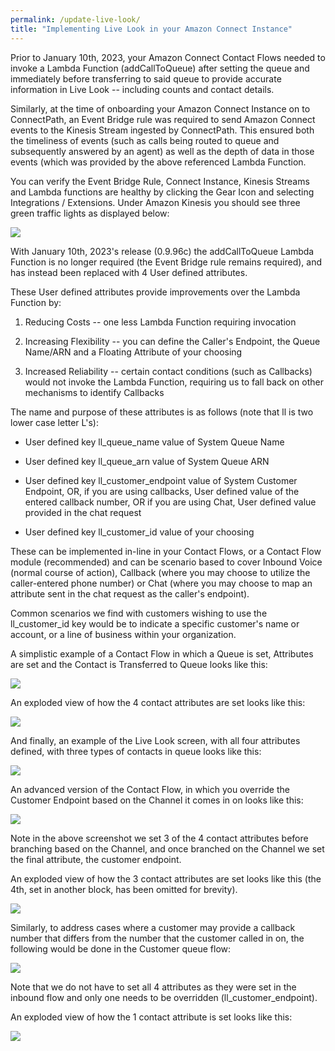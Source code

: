 ```yaml
---
permalink: /update-live-look/
title: "Implementing Live Look in your Amazon Connect Instance"
---
```


Prior to January 10th, 2023, your Amazon Connect Contact Flows needed
to invoke a Lambda Function (addCallToQueue) after setting the queue and
immediately before transferring to said queue to provide accurate
information in Live Look -- including counts and contact details.

Similarly, at the time of onboarding your Amazon Connect Instance on to
ConnectPath, an Event Bridge rule was required to send Amazon Connect events
to the Kinesis Stream ingested by ConnectPath. This ensured both the
timeliness of events (such as calls being routed to queue and
subsequently answered by an agent) as well as the depth of data in those
events (which was provided by the above referenced Lambda Function.

You can verify the Event Bridge Rule, Connect Instance, Kinesis Streams
and Lambda functions are healthy by clicking the Gear Icon and selecting
Integrations / Extensions. Under Amazon Kinesis you should see three
green traffic lights as displayed below:

![](./update-live-look/media/image1.png)

With January 10th, 2023's release (0.9.96c) the addCallToQueue Lambda Function
is no longer required (the Event Bridge rule remains required), and has
instead been replaced with 4 User defined attributes.

These User defined attributes provide improvements over the Lambda
Function by:

1)  Reducing Costs -- one less Lambda Function requiring invocation

2)  Increasing Flexibility -- you can define the Caller's Endpoint, the
    Queue Name/ARN and a Floating Attribute of your choosing

3)  Increased Reliability -- certain contact conditions (such as
    Callbacks) would not invoke the Lambda Function, requiring us to
    fall back on other mechanisms to identify Callbacks

The name and purpose of these attributes is as follows (note that ll is two lower case letter L's):

-   User defined key ll_queue_name value of System Queue Name

-   User defined key ll_queue_arn value of System Queue ARN

-   User defined key ll_customer_endpoint value of System Customer
    Endpoint, OR, if you are using callbacks, User defined value of the
    entered callback number, OR if you are using Chat, User defined
    value provided in the chat request

-   User defined key ll_customer_id value of your choosing

These can be implemented in-line in your Contact Flows, or a Contact
Flow module (recommended) and can be scenario based to cover Inbound
Voice (normal course of action), Callback (where you may choose to
utilize the caller-entered phone number) or Chat (where you may choose
to map an attribute sent in the chat request as the caller's endpoint).

Common scenarios we find with customers wishing to use the
ll_customer_id key would be to indicate a specific customer's name or
account, or a line of business within your organization.

A simplistic example of a Contact Flow in which a Queue is set,
Attributes are set and the Contact is Transferred to Queue looks like
this:

![](./update-live-look/media/image2.png)

An exploded view of how the 4 contact attributes are set looks like
this:

![](./update-live-look/media/image3.png)

And finally, an example of the Live Look screen, with all four
attributes defined, with three types of contacts in queue looks like
this:

![](./update-live-look/media/image4.png)

An advanced version of the Contact Flow, in which you override the
Customer Endpoint based on the Channel it comes in on looks like this:

![](./update-live-look/media/image5.png)

Note in the above screenshot we set 3 of the 4 contact attributes before
branching based on the Channel, and once branched on the Channel we set
the final attribute, the customer endpoint.

An exploded view of how the 3 contact attributes are set looks like
this (the 4th, set in another block, has been omitted for brevity).

![](./update-live-look/media/image6.png)

Similarly, to address cases where a customer may provide a callback
number that differs from the number that the customer called in on, the
following would be done in the Customer queue flow:

![](./update-live-look/media/image7.png)

Note that we do not have to set all 4 attributes as they were set in the
inbound flow and only one needs to be overridden (ll_customer_endpoint).

An exploded view of how the 1 contact attribute is set looks like
this:

![](./update-live-look/media/image8.png)

